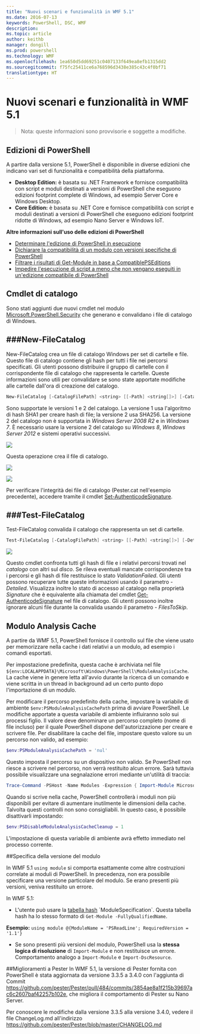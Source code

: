 ```yaml
---
title: "Nuovi scenari e funzionalità in WMF 5.1"
ms.date: 2016-07-13
keywords: PowerShell, DSC, WMF
description: 
ms.topic: article
author: keithb
manager: dongill
ms.prod: powershell
ms.technology: WMF
ms.openlocfilehash: 1ea650d5dd69251c0407133f649ea8efb1315dd2
ms.sourcegitcommit: f75fc25411ce6a768596d3438e385c43c4f0bf71
translationtype: HT
---
```

# <a name="new-scenarios-and-features-in-wmf-51"></a>Nuovi scenari e funzionalità in WMF 5.1 #

> Nota: queste informazioni sono provvisorie e soggette a modifiche.

## <a name="powershell-editions"></a>Edizioni di PowerShell ##
A partire dalla versione 5.1, PowerShell è disponibile in diverse edizioni che indicano vari set di funzionalità e compatibilità della piattaforma.

- **Desktop Edition:** è basata su .NET Framework e fornisce compatibilità con script e moduli destinati a versioni di PowerShell che eseguono edizioni footprint complete di Windows, ad esempio Server Core e Windows Desktop.
- **Core Edition:** è basata su .NET Core e fornisce compatibilità con script e moduli destinati a versioni di PowerShell che eseguono edizioni footprint ridotte di Windows, ad esempio Nano Server e Windows IoT.

**Altre informazioni sull'uso delle edizioni di PowerShell**
- [Determinare l'edizione di PowerShell in esecuzione]()
- [Dichiarare la compatibilità di un modulo con versioni specifiche di PowerShell]()
- [Filtrare i risultati di Get-Module in base a CompatiblePSEditions]()
- [Impedire l'esecuzione di script a meno che non vengano eseguiti in un'edizione compatibile di PowerShell]()

## <a name="catalog-cmdlets"></a>Cmdlet di catalogo  

Sono stati aggiunti due nuovi cmdlet nel modulo [Microsoft.PowerShell.Security](https://technet.microsoft.com/en-us/library/hh847877.aspx) che generano e convalidano i file di catalogo di Windows.  

###<a name="new-filecatalog"></a>New-FileCatalog 
--------------------------------

New-FileCatalog crea un file di catalogo Windows per set di cartelle e file. Questo file di catalogo contiene gli hash per tutti i file nei percorsi specificati. Gli utenti possono distribuire il gruppo di cartelle con il corrispondente file di catalogo che rappresenta le cartelle. Queste informazioni sono utili per convalidare se sono state apportate modifiche alle cartelle dall'ora di creazione del catalogo.    

```PowerShell
New-FileCatalog [-CatalogFilePath] <string> [[-Path] <string[]>] [-CatalogVersion <int>] [-WhatIf] [-Confirm] [<CommonParameters>]
```
Sono supportate le versioni 1 e 2 del catalogo. La versione 1 usa l'algoritmo di hash SHA1 per creare hash di file; la versione 2 usa SHA256. La versione 2 del catalogo non è supportata in *Windows Server 2008 R2* e in *Windows 7*. È necessario usare la versione 2 del catalogo su *Windows 8*, *Windows Server 2012* e sistemi operativi successivi.  

![](../images/NewFileCatalog.jpg)

Questa operazione crea il file di catalogo. 

![](../images/CatalogFile1.jpg)  

![](../images/CatalogFile2.jpg) 

Per verificare l'integrità dei file di catalogo (Pester.cat nell'esempio precedente), accedere tramite il cmdlet [Set-AuthenticodeSignature](https://technet.microsoft.com/library/hh849819.aspx).   


###<a name="test-filecatalog"></a>Test-FileCatalog 
--------------------------------

Test-FileCatalog convalida il catalogo che rappresenta un set di cartelle. 

```PowerShell
Test-FileCatalog [-CatalogFilePath] <string> [[-Path] <string[]>] [-Detailed] [-FilesToSkip <string[]>] [-WhatIf] [-Confirm] [<CommonParameters>]
```

![](../images/TestFileCatalog.jpg)

Questo cmdlet confronta tutti gli hash di file e i relativi percorsi trovati nel *catalogo* con altri sul *disco*. Se rileva eventuali mancate corrispondenze tra i percorsi e gli hash di file restituisce lo stato *ValidationFailed*. Gli utenti possono recuperare tutte queste informazioni usando il parametro *-Detailed*. Visualizza inoltre lo stato di accesso al catalogo nella proprietà *Signature* che è equivalente alla chiamata del cmdlet [Get-AuthenticodeSignature](https://technet.microsoft.com/en-us/library/hh849805.aspx) nel file di catalogo. Gli utenti possono inoltre ignorare alcuni file durante la convalida usando il parametro *- FilesToSkip*. 


## <a name="module-analysis-cache"></a>Modulo Analysis Cache ##
A partire da WMF 5.1, PowerShell fornisce il controllo sul file che viene usato per memorizzare nella cache i dati relativi a un modulo, ad esempio i comandi esportati.

Per impostazione predefinita, questa cache è archiviata nel file `${env:LOCALAPPDATA}\Microsoft\Windows\PowerShell\ModuleAnalysisCache`.
La cache viene in genere letta all'avvio durante la ricerca di un comando e viene scritta in un thread in background ad un certo punto dopo l'importazione di un modulo.

Per modificare il percorso predefinito della cache, impostare la variabile di ambiente `$env:PSModuleAnalysisCachePath` prima di avviare PowerShell. Le modifiche apportate a questa variabile di ambiente influiranno solo sui processi figlio. Il valore deve denominare un percorso completo (nome di file incluso) per il quale PowerShell dispone dell'autorizzazione per creare e scrivere file. Per disabilitare la cache del file, impostare questo valore su un percorso non valido, ad esempio:

```PowerShell
$env:PSModuleAnalysisCachePath = 'nul'
```

Questo imposta il percorso su un dispositivo non valido. Se PowerShell non riesce a scrivere nel percorso, non verrà restituito alcun errore. Sarà tuttavia possibile visualizzare una segnalazione errori mediante un'utilità di traccia:

```PowerShell
Trace-Command -PSHost -Name Modules -Expression { Import-Module Microsoft.PowerShell.Management -Force }
```

Quando si scrive nella cache, PowerShell controllerà i moduli non più disponibili per evitare di aumentare inutilmente le dimensioni della cache.
Talvolta questi controlli non sono consigliabili. In questo caso, è possibile disattivarli impostando:

```PowerShell
$env:PSDisableModuleAnalysisCacheCleanup = 1
```

L'impostazione di questa variabile di ambiente avrà effetto immediato nel processo corrente.

##<a name="specifying-module-version"></a>Specifica della versione del modulo

In WMF 5.1 `using module` si comporta esattamente come altre costruzioni correlate ai moduli di PowerShell. In precedenza, non era possibile specificare una versione particolare del modulo. Se erano presenti più versioni, veniva restituito un errore.


In WMF 5.1:

* L'utente può usare la [tabella hash](https://msdn.microsoft.com/en-us/library/jj136290(v=vs.85).aspx) `ModuleSpecification`. Questa tabella hash ha lo stesso formato di `Get-Module -FullyQualifiedName`.

**Esempio:** `using module @{ModuleName = 'PSReadLine'; RequiredVersion = '1.1'}`

* Se sono presenti più versioni del modulo, PowerShell usa la **stessa logica di risoluzione** di `Import-Module` e non restituisce un errore. Comportamento analogo a `Import-Module` e `Import-DscResource`.


##<a name="improvements-to-pester"></a>Miglioramenti a Pester
In WMF 5.1, la versione di Pester fornita con PowerShell è stata aggiornata da versione 3.3.5 a 3.4.0 con l'aggiunta di Commit https://github.com/pester/Pester/pull/484/commits/3854ae8a1f215b39697ac6c2607baf42257b102e, che migliora il comportamento di Pester su Nano Server. 

Per conoscere le modifiche dalla versione 3.3.5 alla versione 3.4.0, vedere il file ChangeLog.md all'indirizzo https://github.com/pester/Pester/blob/master/CHANGELOG.md
